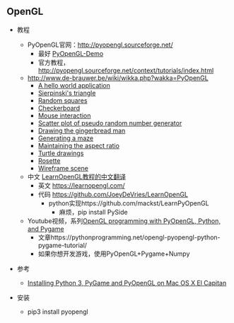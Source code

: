 ## OpenGL

- 教程
    - PyOpenGL官网：http://pyopengl.sourceforge.net/
        -  最好 [PyOpenGL-Demo](https://pypi.python.org/pypi/PyOpenGL-Demo)
        - 官方教程，http://pyopengl.sourceforge.net/context/tutorials/index.html
    - http://www.de-brauwer.be/wiki/wikka.php?wakka=PyOpenGL
        *   [A hello world application](http://www.de-brauwer.be/wiki/wikka.php?wakka=PyOpenGLHelloWorld)
        *   [Sierpinski's triangle](http://www.de-brauwer.be/wiki/wikka.php?wakka=PyOpenGLSierpinski)
        *   [Random squares](http://www.de-brauwer.be/wiki/wikka.php?wakka=PyOpenGLSquares)
        *   [Checkerboard](http://www.de-brauwer.be/wiki/wikka.php?wakka=PyOpenGLCheckerBoard)
        *   [Mouse interaction](http://www.de-brauwer.be/wiki/wikka.php?wakka=PyOpenGLMouse)
        *   [Scatter plot of pseudo random number generator](http://www.de-brauwer.be/wiki/wikka.php?wakka=PyOpenGLScatter)
        *   [Drawing the gingerbread man](http://www.de-brauwer.be/wiki/wikka.php?wakka=PyOpenGLGingerbread)
        *   [Generating a maze](http://www.de-brauwer.be/wiki/wikka.php?wakka=PyOpenGLMaze)
        *   [Maintaining the aspect ratio](http://www.de-brauwer.be/wiki/wikka.php?wakka=PyOpenGLReshape)
        *   [Turtle drawings](http://www.de-brauwer.be/wiki/wikka.php?wakka=PyOpenGLTurtle)
        *   [Rosette](http://www.de-brauwer.be/wiki/wikka.php?wakka=PyOpenGLRosette)
        *   [Wireframe scene](http://www.de-brauwer.be/wiki/wikka.php?wakka=PyOpenGLWireframe)
    - 中文 [LearnOpenGL教程的中文翻译](https://learnopengl-cn.github.io/)
        - 英文 https://learnopengl.com/
        - 代码 https://github.com/JoeyDeVries/LearnOpenGL
            - python实现https://github.com/mackst/LearnPyOpenGL
                - 麻烦，pip install PySide
    - Youtube视频，系列[OpenGL programming with PyOpenGL, Python, and Pygame](https://www.youtube.com/playlist?list=PLQVvvaa0QuDdfGpqjkEJSeWKGCP31__wD)                
        - 文章https://pythonprogramming.net/opengl-pyopengl-python-pygame-tutorial/
        - 如果你想开发游戏，使用PyOpenGL+Pygame+Numpy

- 参考
    - [Installing Python 3, PyGame and PyOpenGL on Mac OS X El Capitan](http://www.alexsilcock.net/notes/installing-python-3-pygame-and-pyopengl-on-mac-os-x-el-capitan/)

- 安装
    - pip3 install pyopengl